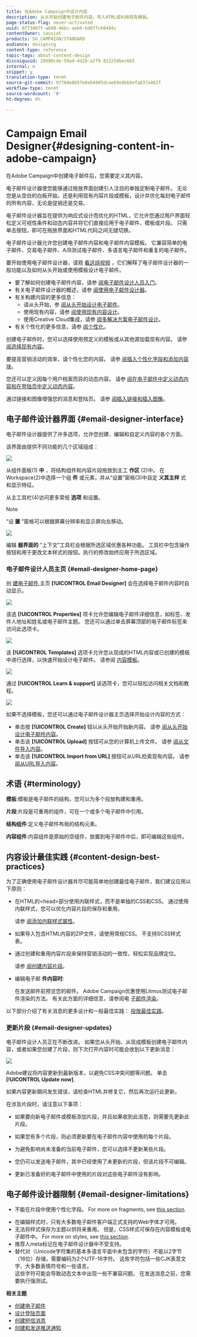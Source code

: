 ```yaml
---
title: 在Adobe Campaign中设计内容
description: 从头开始创建电子邮件内容，导入HTML或利用现有模板。
page-status-flag: never-activated
uuid: 8f73407f-ab90-46bc-aeb6-bd87fcb0404c
contentOwner: sauviat
products: SG_CAMPAIGN/STANDARD
audience: designing
content-type: reference
topic-tags: about-content-design
discoiquuid: 20800cde-50ad-4d2b-a2f9-812258bec665
internal: n
snippet: y
translation-type: tm+mt
source-git-commit: 97760e8b5fe0eb4905dcae69e8bbbefa837a461f
workflow-type: tm+mt
source-wordcount: '0'
ht-degree: 0%

---
```



# Campaign Email Designer{#designing-content-in-adobe-campaign}

在Adobe Campaign中创建电子邮件后，您需要定义其内容。

电子邮件设计器使您能够通过拖放界面创建引人注目的单独定制电子邮件。 无论您是从空白的白板开始，还是利用现有内容片段或模板，设计并优化每封电子邮件的所有内容，无论是促销还是交易。

电子邮件设计器旨在提供为响应式设计而优化的HTML，它允许您通过用户界面轻松定义可视性条件和动态内容并将它们直接应用于电子邮件、模板或片段。 只需单击按钮，即可在拖放界面和HTML代码之间无缝切换。

电子邮件设计器允许您创建电子邮件内容和电子邮件内容模板。 它兼容简单的电子邮件、交易电子邮件、A/B测试电子邮件、多语言电子邮件和重复的电子邮件。

要开始使用电子邮件设计器，请观 [看这组视频](https://docs.adobe.com/content/help/en/campaign-learn/campaign-standard-tutorials/designing-content/email-designer/email-designer-overview.html#GettingStarted) ，它们解释了电子邮件设计器的一般功能以及如何从头开始或使用模板设计电子邮件。

<!--The Email Designer has more features than the Legacy Editor and is backward compatible.-->

* 要了解如何创建电子邮件内容，请参 [阅电子邮件设计人员入门](../../designing/using/quick-start.md)。
* 有关电子邮件设计器的概述，请参 [阅使用电子邮件设计器](../../designing/using/designing-content-in-adobe-campaign.md)。
* 有关构建内容的更多信息：
   * 请从头开始，参 [阅从头开始设计电子邮件](../../designing/using/designing-from-scratch.md)。
   * 使用现有内容，请参 [阅使用现有内容设计](../../designing/using/using-existing-content.md)。
   * 使用Creative Cloud集成，请参 [阅多解决方案电子邮件设计](../../designing/using/using-integrations.md)。
* 有关个性化的更多信息，请参 [阅个性化](../../designing/using/personalization.md)。

创建电子邮件时，您可以选择使用预定义的模板或从其他源加载现有内容。 请参 [阅选择现有内容](../../designing/using/using-existing-content.md#selecting-an-existing-content)。

要提高营销活动的效率，请个性化您的内容。 请参 [阅插入个性化字段](../../designing/using/personalization.md#inserting-a-personalization-field)[和添加内容块](../../designing/using/personalization.md#adding-a-content-block)。

您还可以定义因每个用户档案而异的动态内容。 请参 [阅在电子邮件中定义动态内](../../designing/using/personalization.md#defining-dynamic-content-in-an-email)[容和在登陆页中定义动态内容](../../channels/using/designing-a-landing-page.md#defining-dynamic-content-in-a-landing-page)。

通过链接和图像增强您的消息和登陆页。 请参 [阅插入链接](../../designing/using/links.md#inserting-a-link)[和插入图像](../../designing/using/images.md#inserting-images)。

## 电子邮件设计器界面 {#email-designer-interface}

电子邮件设计器提供了许多选项，允许您创建、编辑和自定义内容的各个方面。

该界面由提供不同功能的几个区域组成：

![](assets/email_designer_overview.png)

从组件面板(1) **中** ，将结构组件和内容片段拖放到主工 **作区** (2)中。 在Workspace(2)中选择一个组 **件** 或元素，并从“设置”窗格(3)中自定 **义其主样** 式和显示特征。

从主工具栏(4)访问更多常规 **选项** 和设置。

>[!NOTE]
>
>“设 **置** ”窗格可以根据屏幕分辨率和显示屏向左移动。

![](assets/email_designer_toolbar.png)

编辑 **器界面的** “上下文”工具栏会根据所选区域优惠各种功能。 工具栏中包含操作按钮和用于更改文本样式的按钮。执行的修改始终应用于所选区域。

### 电子邮件设计人员主页 {#email-designer-home-page}

创 [建电子邮件](../../channels/using/creating-an-email.md),主页 **[!UICONTROL Email Designer]** 会在选择电子邮件内容时自动显示。

![](assets/email_designer_home_page.png)

该选 **[!UICONTROL Properties]** 项卡允许您编辑电子邮件详细信息，如标签、发件人地址和姓名或电子邮件主题。 您还可以通过单击屏幕顶部的电子邮件标签来访问此选项卡。

![](assets/email_designer_home_properties.png)

该 **[!UICONTROL Templates]** 选项卡允许您从现成的HTML内容或已创建的模板中进行选择，以快速开始设计电子邮件。 请参阅 [内容模板](../../designing/using/using-reusable-content.md#content-templates)。

![](assets/email_designer_home_templates.png)

通过 **[!UICONTROL Learn & support]** 该选项卡，您可以轻松访问相关文档和教程。

![](assets/email_designer_home_support.png)

如果不选择模板，您还可以通过电子邮件设计器主页选择开始设计内容的方式：

* 单击按 **[!UICONTROL Create]** 钮以从头开始开始新内容。 请参 [阅从头开始设计电子邮件内容](../../designing/using/designing-from-scratch.md#designing-an-email-content-from-scratch)。
* 单击该 **[!UICONTROL Upload]** 按钮可从您的计算机上传文件。 请参 [阅从文件导入内容](../../designing/using/using-existing-content.md#importing-content-from-a-file)。
* 单击该 **[!UICONTROL Import from URL]** 按钮可从URL检索现有内容。 请参 [阅从URL导入内容](../../designing/using/using-existing-content.md#importing-content-from-a-url)。

## 术语 {#terminology}

**模板**:模板是电子邮件的结构，您可以为多个投放构建和重用。

**片段**:片段是可重用的组件，可在一个或多个电子邮件中引用。

**结构组件**:定义电子邮件布局的结构元素。

**内容组件**:内容组件是原始的空组件，放置到电子邮件中后，即可编辑这些组件。

## 内容设计最佳实践 {#content-design-best-practices}

为了正确使用电子邮件设计器并尽可能简单地创建最佳电子邮件，我们建议应用以下原则：

* 在HTML的&lt;head>部分使用内联样式，而不是单独的CSS和CSS。 通过使用内联样式，您可以优化内容片段的保存和重用。

   请参 [阅添加内联样式属性](../../designing/using/styles.md#adding-inline-styling-attributes)。

* 如果导入包含HTML内容的ZIP文件，请使用常规CSS。 不支持SCSS样式表。

* 通过创建和重用内容片段来保持营销活动的一致性，轻松实现品牌定位。

   请参 [阅创建内容片段](../../designing/using/using-reusable-content.md#creating-a-content-fragment)。

* 编辑电子邮 **件内容时**:

   在发送邮件前预览您的邮件。 Adobe Campaign优惠使用Litmus测试电子邮件渲染的方法。 有关此方面的详细信息，请参阅电 [子邮件渲染](../../sending/using/email-rendering.md)。

以下部分介绍了有关消息的更多设计和一般最佳实践： [投放最佳实践](../../sending/using/delivery-best-practices.md)。

### 更新片段 {#email-designer-updates}

电子邮件设计人员正在不断改进。 如果您从头开始、从现成模板创建电子邮件内容，或者如果您创建了片段，则下次打开内容时可能会收到以下更新消息：

![](assets/email_designer_fragment_patch_message.png)

Adobe建议将内容更新到最新版本，以避免CSS冲突问题等问题。 单击 **[!UICONTROL Update now]**.

如果内容更新期间发生错误，请检查HTML并修复它，然后再次运行此更新。

在涉及片段时，请注意以下事项：

* 如果要向新电子邮件或模板添加片段，并且如果收到此消息，则需要先更新此片段。

* 如果您有多个片段，则必须更新要在电子邮件内容中使用的每个片段。

* 为避免影响尚未准备的当前电子邮件，您可以选择不更新某些片段。

* 您仍可以发送电子邮件，其中已经使用了未更新的片段，但该片段不可编辑。

* 更新已准备好的电子邮件中使用的片段对这些电子邮件没有影响。

## 电子邮件设计器限制 {#email-designer-limitations}

* 不能在片段中使用个性化字段。 For more on fragments, see [this section](../../designing/using/using-reusable-content.md#about-fragments).

<!--* You cannot save directly as a fragment some content of an email that you are editing within the Email Designer. You need to copy-paste the HTML corresponding to that content into a new fragment. For more on this, see [Saving content as a fragment](../../designing/using/using-reusable-content.md#saving-content-as-a-fragment).-->

* 在编辑样式时，只有大多数电子邮件客户端正式支持的Web字体才可用。
* 无法将样式保存为主题以供将来重用。 但是，CSS样式可保存在内容模板或电子邮件中。 For more on styles, see [this section](../../designing/using/styles.md).
* 推荐人meta标记在电子邮件设计器中不受支持。
* 替代对（Unicode字符集的基本多语言平面中未包含的字符）不能以2字节（16位）存储，需要编码为2个UTF-16字符。 这些字符包括一些CJK表意文字、大多数表情符号和一些语言。<br>这些字符可能会导致动态文本中出现一些不兼容问题。 在发送消息之前，您需要执行强测试。

**相关主题**

* [创建电子邮件](../../channels/using/creating-an-email.md)
* [设计登陆页面](../../channels/using/designing-a-landing-page.md)
* [创建短信消息](../../channels/using/creating-an-sms-message.md)
* [创建和发送推送通知](../../channels/using/preparing-and-sending-a-push-notification.md)
